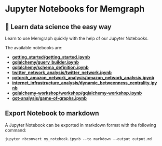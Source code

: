 # Jupyter Notebooks for Memgraph

## 🔮 Learn data science the easy way

Learn to use Memgraph quickly with the help of our Jupyter Notebooks.

The available notebooks are:

- **[getting_started/getting_started.ipynb](/getting_started/getting_started.ipynb)**
- **[gqlalchemy/query_builder.ipynb](/gqlalchemy/query_builder.ipynb)**
- **[gqlalchemy/schema_definition.ipynb](/gqlalchemy/schema_definition.ipynb)**
- **[twitter_network_analysis/twitter_network.ipynb](/twitter_network_analysis/twitter_network.ipynb)**
- **[pytorch_amazon_network_analysis/amazon_network_analysis.ipynb](/pytorch_amazon_network_analysis/amazon_network_analysis.ipynb)**
- **[internet_infrastructure_analysis/dynamic_betweenness_centrality.ipynb](/internet_infrastructure_analysis/dynamic_betweenness_centrality.ipynb)**
- **[gqlalchemy-workshop/workshop/gqlalchemy-workshop.ipynb](/gqlalchemy-workshop/workshop/gqlalchemy-workshop.ipynb)**
- **[got-analysis/game-of-graphs.ipynb](/got-analysis/game-of-graphs.ipynb)**

## Export Notebook to markdown

A Jupyter Notebook can be exported in markdown format with the following
command:

```
jupyter nbconvert my_notebook.ipynb --to markdown --output output.md
```
